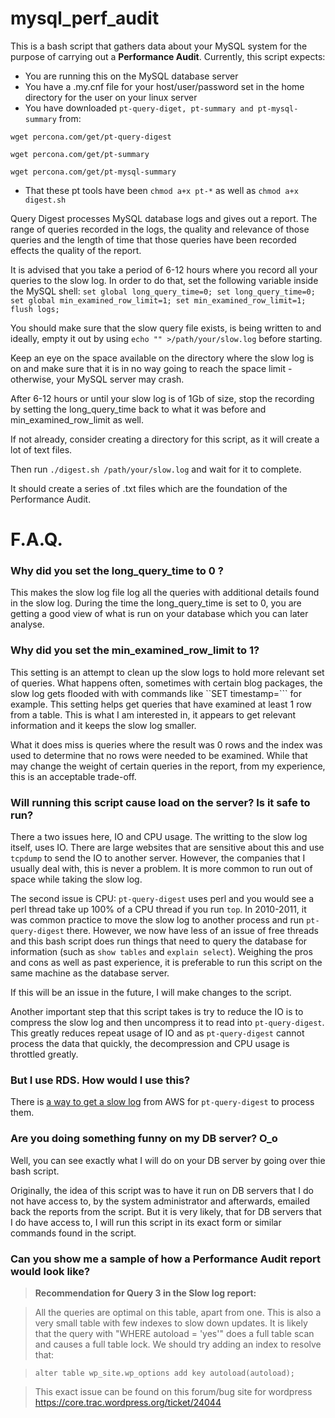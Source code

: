 # mysql_perf_audit

This is a bash script that gathers data about your MySQL system for the purpose of carrying out a **Performance Audit**.
Currently, this script expects:
* You are running this on the MySQL database server
* You have a .my.cnf file for your host/user/password set in the home directory for the user on your linux server
* You have downloaded ```pt-query-diget, pt-summary and pt-mysql-summary``` from: 

```wget percona.com/get/pt-query-digest```

```wget percona.com/get/pt-summary```

```wget percona.com/get/pt-mysql-summary```

* That these pt tools have been ```chmod a+x pt-*``` as well as ```chmod a+x digest.sh```

Query Digest processes MySQL database logs and gives out a report.
The range of queries recorded in the logs, the quality and relevance of those queries and the length of time that those queries have been recorded effects the quality of the report.

It is advised that you take a period of 6-12 hours where you record all your queries to the slow log.
In order to do that, set the following variable inside the MySQL shell:
```set global long_query_time=0; set long_query_time=0; set global min_examined_row_limit=1; set min_examined_row_limit=1; flush logs;```

You should make sure that the slow query file exists, is being written to 
and ideally, empty it out by using ```echo "" >/path/your/slow.log``` before starting.

Keep an eye on the space available on the directory where the slow log is on and make sure that it is in no way going to reach the space limit - otherwise, your MySQL server may crash.

After 6-12 hours or until your slow log is of 1Gb of size, stop the recording by setting the long_query_time back to what it was before and min_examined_row_limit as well.

If not already, consider creating a directory for this script, as it will create a lot of text files.

Then run ```./digest.sh /path/your/slow.log``` and wait for it to complete.

It should create a series of .txt files which are the foundation of the Performance Audit.


# F.A.Q.
### Why did you set the long_query_time to 0 ?
This makes the slow log file log all the queries with additional details found in the slow log. 
During the time the long_query_time is set to 0, you are getting a good view of what is run on your database which you can later analyse.

### Why did you set the min_examined_row_limit to 1?
This setting is an attempt to clean up the slow logs to hold more relevant set of queries.
What happens often, sometimes with certain blog packages, the slow log gets flooded with with commands like ``SET timestamp=``` for example. This setting helps get queries that have examined at least 1 row from a table. This is what I am interested in, it appears to get relevant information and it keeps the slow log smaller. 

What it does miss is queries where the result was 0 rows and the index was used to determine that no rows were needed to be examined.
While that may change the weight of certain queries in the report, from my experience, this is an acceptable trade-off.


### Will running this script cause load on the server? Is it safe to run?

There a two issues here, IO and CPU usage. The writting to the slow log itself, uses IO. There are large websites that are sensitive about this and use ```tcpdump``` to send the IO to another server. However, the companies that I usually deal with, this is never a problem. It is more common to run out of space while taking the slow log.

The second issue is CPU: ```pt-query-digest``` uses perl and you would see a perl thread take up 100% of a CPU thread if you run ```top```. In 2010-2011, it was common practice to move the slow log to another process and run ```pt-query-digest``` there. However, we now have less of an issue of free threads and this bash script does run things that need to query the database for information (such as ```show tables``` and ```explain select```). Weighing the pros and cons as well as past experience, it is preferable to run this script on the same machine as the database server. 

If this will be an issue in the future, I will make changes to the script.

Another important step that this script takes is try to reduce the IO is to compress the slow log and then uncompress it to read into ```pt-query-digest```. This greatly reduces repeat usage of IO and as ```pt-query-digest``` cannot process the data that quickly, the decompression and CPU usage is throttled greatly.

### But I use RDS. How would I use this?

There is [a way to get a slow log](http://www.iheavy.com/2014/06/02/howto-automate-mysql-slow-query-analysis-with-amazon-rds/) from AWS for ```pt-query-digest``` to process them.

### Are you doing something funny on my DB server? O_o

Well, you can see exactly what I will do on your DB server by going over thie bash script. 

Originally, the idea of this script was to have it run on DB servers that I do not have access to, by the system administrator and afterwards, emailed back the reports from the script. 
But it is very likely, that for DB servers that I do have access to, I will run this script in its exact form or similar commands found in the script.

### Can you show me a sample of how a Performance Audit report would look like?

>**Recommendation for Query 3 in the Slow log report:**

>All the queries are optimal on this table, apart from one. This is also a very small table with few indexes to slow down updates.
>It is likely that the query with "WHERE autoload = 'yes'" does a full table scan and causes a full table lock. 
>We should try adding an index to resolve that:

>```alter table wp_site.wp_options add key autoload(autoload);```

>This exact issue can be found on this forum/bug site for wordpress https://core.trac.wordpress.org/ticket/24044


